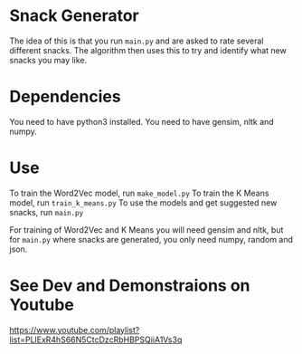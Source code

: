 # Snack Generator

The idea of this is that you run `main.py` and are asked to rate several different snacks.
The algorithm then uses this to try and identify what new snacks you may like.

# Dependencies
You need to have python3 installed.
You need to have gensim, nltk and numpy.

# Use
To train the Word2Vec model, run `make_model.py`
To train the K Means model, run `train_k_means.py`
To use the models and get suggested new snacks, run `main.py`

For training of Word2Vec and K Means you will need gensim and nltk,
but for `main.py` where snacks are generated, you only need numpy, random and json.


# See Dev and Demonstraions on Youtube
https://www.youtube.com/playlist?list=PLlExR4hS66N5CtcDzcRbHBPSQiiA1Vs3q
